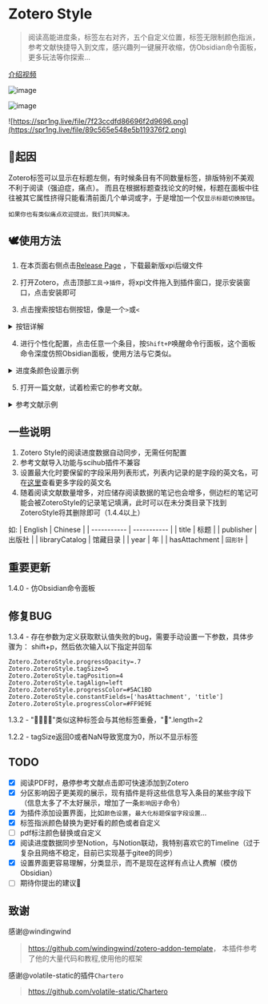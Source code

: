 # Zotero Style
> 阅读高能进度条，标签左右对齐，五个自定义位置，标签无限制颜色指派，参考文献快捷导入到文库，感兴趣列一键展开收缩，仿Obsidian命令面板，更多玩法等你探索... 

[介绍视频](https://www.bilibili.com/video/BV1PK411o7JN/?share_source=copy_web&vd_source=7b57a26bb78f6cbbfdf8bff111682fa3)


![image](https://spr1ng.live/file/a7ab76ea6dd691066c9a6.png)

![image](https://spr1ng.live/file/9ff441b61d43753500f64.png)

![https://spr1ng.live/file/7f23ccdfd86696f2d9696.png](https://spr1ng.live/file/89c565e548e5b119376f2.png)

## 👋起因
Zotero标签可以显示在标题左侧，有时候条目有不同数量标签，排版特别不美观不利于阅读（强迫症，痛点）。
而且在根据标题查找论文的时候，标题在面板中往往被其它属性挤得只能看清前面几个单词或字，于是增加一个仅`显示标题切换按钮`。

```如果你也有类似痛点欢迎提出，我们共同解决。```

## 🕊️使用方法
1. 在本页面右侧点击[Release Page](https://github.com/MuiseDestiny/ZoteroStyle/releases/latest) ，下载最新版xpi后缀文件

2. 打开Zotero，点击顶部`工具`->`插件`，将xpi文件拖入到插件窗口，提示安装窗口，点击安装即可

3. 点击搜索按钮右侧按钮，像是一个`>`或`<`

<details>
<summary>按钮详解</summary>

![](https://spr1ng.live/file/56ee3aa178fa09309d65e.png)

</details>

4. 进行个性化配置，点击任意一个条目，按`Shift+P`唤醒命令行面板，这个面板命令深度仿照Obsidian面板，使用方法与它类似。

<details>
<summary>进度条颜色设置示例</summary>

比如设置进度条颜色，上下键导航到`进度条`选项，

![进度条颜色](https://spr1ng.live/file/e887a728fa9a4ecc05862.png)

回车键进入下一层，因为要调整颜色，所以这里导航到`颜色`，

![颜色](https://spr1ng.live/file/78a823050fc91081c77e8.png)

然后回车，这里会显示，你当前使用的颜色，也就是下图的粉色，这时，你可以在<https://colorhunt.co/>挑选一个你喜欢的颜色，

![设置颜色](https://spr1ng.live/file/e7a7c8dadc0d6fe4d1ba0.png)

然后输入，

![输入颜色](https://spr1ng.live/file/a3451160039d3b6ef0bf2.png)

进一步回车确定，颜色会瞬间被设置为你输入的颜色，`一切`都随之变化~

![回车](https://spr1ng.live/file/04a2a67ba375d15bedca5.png)
</details>

5. 打开一篇文献，试着检索它的参考文献。

<details>
<summary>参考文献示例</summary>

首先，打开一篇文献，`Shift+P`打开命令行面板，

![](https://spr1ng.live/file/835068aa08605a4d32063.png)

选择参考文献，回车，

![](https://spr1ng.live/file/ad39ee7b253810adac0ce.png)

片刻，你将得到你浏览的这篇文献的参考文献，

![](https://spr1ng.live/file/e595589d1b5c6a7110171.png)

通过在这些结果中搜索，你可以快速找到你感兴趣的参考文献，选中它，回车试试，

![](https://spr1ng.live/file/a39a425b24cea8d9b1962.png)

不出意外的话，又是片刻，你将在关联文献这里看到它的身影，此时你浏览的文献和你选中的文献就被你一根红线签了起来。

![](https://spr1ng.live/file/1dbd90aecaec83765451d.png)
</details>



## 一些说明


1. Zotero Style的阅读进度数据自动同步，无需任何配置
2. 参考文献导入功能与scihub插件不兼容
3. 设置最大化时要保留的字段采用列表形式，列表内记录的是字段的英文名，可在[这里](https://github.com/zotero/zotero/blob/26847c672f62de30bd63d9434a00d6c9f8a5e76c/chrome/locale/zh-CN/zotero/zotero.properties)查看更多字段的英文名
4. 随着阅读文献数量增多，对应储存阅读数据的笔记也会增多，侧边栏的笔记可能会被ZoteroStyle的记录笔记填满，此时可以在未分类目录下找到ZoteroStyle将其删除即可（1.4.4以上）

如:
| English | Chinese |
| ----------- | ----------- |
| title | 标题 |
| publisher | 出版社 |
| libraryCatalog | 馆藏目录 |
| year | 年 |
| hasAttachment | `回形针` |


## 重要更新

1.4.0 - 仿Obsidian命令面板

## 修复BUG
1.3.4 - 存在参数为定义获取默认值失败的bug，需要手动设置一下参数，具体步骤为：
shift+p，然后依次输入以下指定并回车
  
```
Zotero.ZoteroStyle.progressOpacity=.7
Zotero.ZoteroStyle.tagSize=5
Zotero.ZoteroStyle.tagPosition=4
Zotero.ZoteroStyle.tagAlign=left
Zotero.ZoteroStyle.progressColor=#5AC1BD
Zotero.ZoteroStyle.constantFields=['hasAttachment', 'title']
Zotero.ZoteroStyle.progressColor=#FF9E9E
```

1.3.2 - "🌸🌸🌸🌸"类似这种标签会与其他标签重叠，"🌸".length=2

1.2.2 - tagSize返回0或者NaN导致宽度为0，所以不显示标签

## TODO
- [x] 阅读PDF时，悬停参考文献点击即可快速添加到Zotero
- [x] 分区影响因子更美观的展示，现有插件是将这些信息写入条目的某些字段下（信息太多了不太好展示，增加了一条`影响因子`命令）
- [x] 为插件添加设置界面，比如`颜色设置`，`最大化标题保留字段设置`...
- [x] 标签指派颜色替换为更好看的颜色或者自定义
- [ ] pdf标注颜色替换或自定义
- [x] 阅读进度数据同步至Notion，与Notion联动，我特别喜欢它的Timeline（过于复杂且网络不稳定，目前已实现基于gitee的同步）
- [x] 设置界面更容易理解，分类显示，而不是现在这样有点让人费解（模仿Obsidian）
- [ ] 期待你提出的建议🌸

## 致谢
感谢@windingwind
><https://github.com/windingwind/zotero-addon-template>，
本插件参考了他的大量代码和教程,使用他的框架

感谢@volatile-static的插件`Chartero`
> <https://github.com/volatile-static/Chartero>

